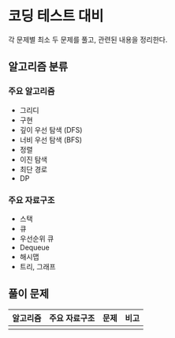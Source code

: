 # 코딩 테스트 대비

각 문제별 최소 두 문제를 풀고, 관련된 내용을 정리한다.

## 알고리즘 분류

### 주요 알고리즘
- 그리디
- 구현
- 깊이 우선 탐색 (DFS)
- 너비 우선 탐색 (BFS)
- 정렬
- 이진 탐색
- 최단 경로
- DP

### 주요 자료구조
- 스택
- 큐
- 우선순위 큐
- Dequeue
- 해시맵
- 트리, 그래프

## 풀이 문제

| 알고리즘 | 주요 자료구조 | 문제 | 비고 |
|------|---------|----|----|
|      |         |    |
